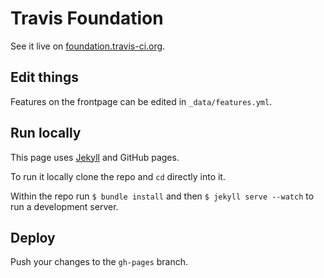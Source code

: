 # Travis Foundation

See it live on [foundation.travis-ci.org](http://foundation.travis-ci.org/).

## Edit things

Features on the frontpage can be edited in `_data/features.yml`.

## Run locally

This page uses [Jekyll](http://jekyllrb.org) and GitHub pages.

To run it locally clone the repo and `cd` directly into it.

Within the repo run `$ bundle install` and then `$ jekyll serve --watch` to run a development server.

## Deploy

Push your changes to the `gh-pages` branch.
